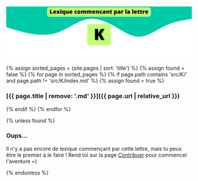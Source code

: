 ![K](../../assets/letters/K.png)

{% assign sorted_pages = (site.pages | sort: 'title') %}
{% assign found = false %}
{% for page in sorted_pages %}
{% if page.path contains 'src/K/' and page.path != 'src/K/index.md' %}
{% assign found = true %}
### [{{ page.title | remove: '.md' }}]({{ page.url | relative_url }})
{% endif %}
{% endfor %}

{% unless found %}
### Oups...

Il n'y a pas encore de lexique commençant par cette lettre, mais tu peux être le premier à le faire !
Rend toi sur la page [Contribuer](https://github.com/CryptoLexique/CryptoLexique/blob/main/.github/CONTRIBUTING.md) pour commencer l'aventure =)

{% endunless %}